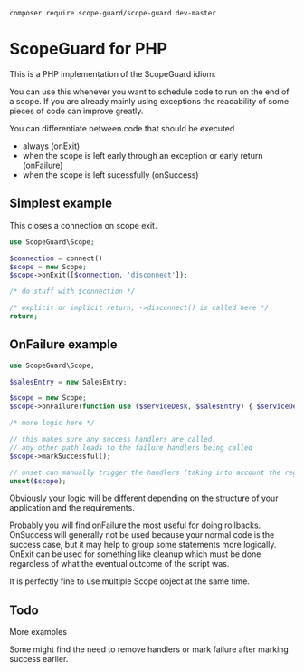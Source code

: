 
```
composer require scope-guard/scope-guard dev-master
```

# ScopeGuard for PHP

This is a PHP implementation of the ScopeGuard idiom.

You can use this whenever you want to schedule code to run on the end of a scope. If you are already mainly using exceptions the readability of some pieces of code can improve greatly.

You can differentiate between code that should be executed
* always (onExit)
* when the scope is left early through an exception or early return (onFailure)
* when the scope is left sucessfully (onSuccess)

## Simplest example

This closes a connection on scope exit. 

```php
use ScopeGuard\Scope;

$connection = connect() 
$scope = new Scope;
$scope->onExit([$connection, 'disconnect']);

/* do stuff with $connection */

/* explicit or implicit return, ->disconnect() is called here */
return;
```

## OnFailure example

```php
use ScopeGuard\Scope;

$salesEntry = new SalesEntry;

$scope = new Scope;
$scope->onFailure(function use ($serviceDesk, $salesEntry) { $serviceDesk->alertRepresentative($salesEntry); }); 

/* more logic here */

// this makes sure any success handlers are called. 
// any other path leads to the failure handlers being called
$scope->markSuccessful(); 

// unset can manually trigger the handlers (taking into account the regular reference-counting semantics)
unset($scope);
```

Obviously your logic will be different depending on the structure of your application and the requirements.

Probably you will find onFailure the most useful for doing rollbacks. OnSuccess will generally not be used because your normal code is the success case, but it may help to group some statements more logically. OnExit can be used for something like cleanup which must be done regardless of what the eventual outcome of the script was.

It is perfectly fine to use multiple Scope object at the same time.

## Todo

More examples

Some might find the need to remove handlers or mark failure after marking success earlier.
